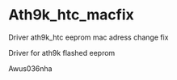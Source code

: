 # Ath9k_htc_macfix
Driver ath9k_htc eeprom mac adress change fix


Driver for ath9k flashed eeprom 

Awus036nha
